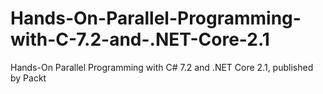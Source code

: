 # Hands-On-Parallel-Programming-with-C-7.2-and-.NET-Core-2.1
Hands-On Parallel Programming with C# 7.2 and .NET Core 2.1, published by Packt
